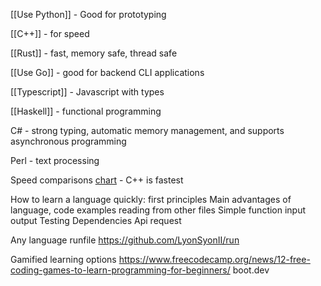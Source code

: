 
[[Use Python]] - Good for prototyping

[[C++]] - for speed

[[Rust]] - fast, memory safe, thread safe

[[Use Go]] - good for backend CLI applications

[[Typescript]] - Javascript with types

[[Haskell]] - functional programming

C# - strong typing, automatic memory management, and supports asynchronous programming

Perl - text processing

Speed comparisons [chart](https://github.com/niklas-heer/speed-comparison) - C++ is fastest

How to learn a language quickly: first principles
Main advantages of language, code examples
reading from other files
Simple function input output
Testing
Dependencies
Api request

Any language runfile
https://github.com/LyonSyonII/run

Gamified learning options
https://www.freecodecamp.org/news/12-free-coding-games-to-learn-programming-for-beginners/
boot.dev

